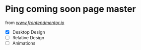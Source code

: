 # Ping coming soon page master

from *www.frontendmentor.io*

- [x] Desktop Design
- [ ] Relative Design
- [ ] Animations
